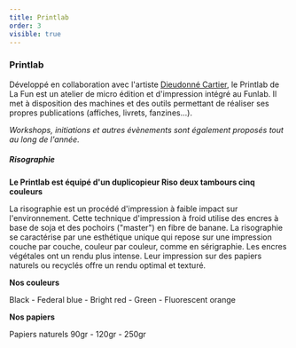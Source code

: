 ```yaml
---
title: Printlab
order: 3
visible: true
---
```

### Printlab

Développé en collaboration avec l'artiste [Dieudonné Cartier](http://www.dieudonnécartier.com/), le Printlab de La Fun est un atelier de micro édition et d'impression intégré au Funlab. Il met à disposition des machines et des outils permettant de réaliser ses propres publications (affiches, livrets, fanzines...).

*Workshops, initiations et autres évènements sont également proposés tout au long de l'année.*

##### Risographie

**Le Printlab est équipé d'un duplicopieur Riso deux tambours cinq couleurs**

La risographie est un procédé d'impression à faible impact sur l'environnement.
Cette technique d'impression à froid utilise des encres à base de soja et des pochoirs ("master") en fibre de banane. La risographie se caractérise par une esthétique unique qui repose sur une impression couche par couche, couleur par couleur, comme en sérigraphie. Les encres végétales ont un rendu plus intense. Leur impression sur des papiers naturels ou recyclés offre un rendu optimal et texturé.

**Nos couleurs**

Black - Federal blue - Bright red - Green - Fluorescent orange

**Nos papiers**

Papiers naturels 90gr - 120gr - 250gr